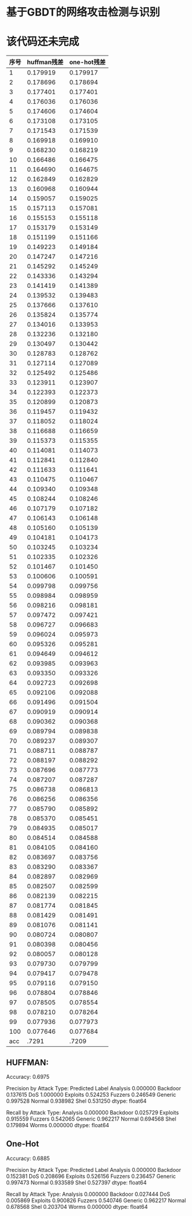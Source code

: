 # 基于GBDT的网络攻击检测与识别

# 该代码还未完成

| 序号 | huffman残差 | one-hot残差 |
| ---- | --------- | --------- |
| 1    | 0.179919  | 0.179917  |
| 2    | 0.178696  | 0.178694  |
| 3    | 0.177401  | 0.177401  |
| 4    | 0.176036  | 0.176036  |
| 5    | 0.174606  | 0.174604  |
| 6    | 0.173108  | 0.173105  |
| 7    | 0.171543  | 0.171539  |
| 8    | 0.169918  | 0.169910  |
| 9    | 0.168230  | 0.168219  |
| 10   | 0.166486  | 0.166475  |
| 11   | 0.164690  | 0.164675  |
| 12   | 0.162849  | 0.162829  |
| 13   | 0.160968  | 0.160944  |
| 14   | 0.159057  | 0.159025  |
| 15   | 0.157113  | 0.157081  |
| 16   | 0.155153  | 0.155118  |
| 17   | 0.153179  | 0.153149  |
| 18   | 0.151199  | 0.151166  |
| 19   | 0.149223  | 0.149184  |
| 20   | 0.147247  | 0.147216  |
| 21   | 0.145292  | 0.145249  |
| 22   | 0.143336  | 0.143294  |
| 23   | 0.141419  | 0.141389  |
| 24   | 0.139532  | 0.139483  |
| 25   | 0.137666  | 0.137610  |
| 26   | 0.135824  | 0.135774  |
| 27   | 0.134016  | 0.133953  |
| 28   | 0.132236  | 0.132180  |
| 29   | 0.130497  | 0.130442  |
| 30   | 0.128783  | 0.128762  |
| 31   | 0.127114  | 0.127089  |
| 32   | 0.125492  | 0.125486  |
| 33   | 0.123911  | 0.123907  |
| 34   | 0.122393  | 0.122373  |
| 35   | 0.120899  | 0.120873  |
| 36   | 0.119457  | 0.119432  |
| 37   | 0.118052  | 0.118024  |
| 38   | 0.116688  | 0.116659  |
| 39   | 0.115373  | 0.115355  |
| 40   | 0.114081  | 0.114073  |
| 41   | 0.112841  | 0.112840  |
| 42   | 0.111633  | 0.111641  |
| 43   | 0.110475  | 0.110467  |
| 44   | 0.109340  | 0.109348  |
| 45   | 0.108244  | 0.108246  |
| 46   | 0.107179  | 0.107182  |
| 47   | 0.106143  | 0.106148  |
| 48   | 0.105160  | 0.105139  |
| 49   | 0.104181  | 0.104173  |
| 50   | 0.103245  | 0.103234  |
| 51   | 0.102335  | 0.102326  |
| 52   | 0.101467  | 0.101450  |
| 53   | 0.100606  | 0.100591  |
| 54   | 0.099798  | 0.099756  |
| 55   | 0.098984  | 0.098959  |
| 56   | 0.098216  | 0.098181  |
| 57   | 0.097472  | 0.097421  |
| 58   | 0.096727  | 0.096683  |
| 59   | 0.096024  | 0.095973  |
| 60   | 0.095326  | 0.095281  |
| 61   | 0.094649  | 0.094612  |
| 62   | 0.093985  | 0.093963  |
| 63   | 0.093350  | 0.093326  |
| 64   | 0.092723  | 0.092698  |
| 65   | 0.092106  | 0.092088  |
| 66   | 0.091496  | 0.091504  |
| 67   | 0.090919  | 0.090914  |
| 68   | 0.090362  | 0.090368  |
| 69   | 0.089794  | 0.089838  |
| 70   | 0.089237  | 0.089307  |
| 71   | 0.088711  | 0.088787  |
| 72   | 0.088197  | 0.088292  |
| 73   | 0.087696  | 0.087773  |
| 74   | 0.087207  | 0.087287  |
| 75   | 0.086738  | 0.086813  |
| 76   | 0.086256  | 0.086356  |
| 77   | 0.085790  | 0.085892  |
| 78   | 0.085370  | 0.085451  |
| 79   | 0.084935  | 0.085017  |
| 80   | 0.084514  | 0.084588  |
| 81   | 0.084105  | 0.084160  |
| 82   | 0.083697  | 0.083756  |
| 83   | 0.083290  | 0.083367  |
| 84   | 0.082897  | 0.082969  |
| 85   | 0.082507  | 0.082599  |
| 86   | 0.082139  | 0.082215  |
| 87   | 0.081774  | 0.081845  |
| 88   | 0.081429  | 0.081491  |
| 89   | 0.081076  | 0.081141  |
| 90   | 0.080724  | 0.080807  |
| 91   | 0.080398  | 0.080456  |
| 92   | 0.080057  | 0.080128  |
| 93   | 0.079730  | 0.079799  |
| 94   | 0.079417  | 0.079478  |
| 95   | 0.079116  | 0.079150  |
| 96   | 0.078804  | 0.078846  |
| 97   | 0.078505  | 0.078554  |
| 98   | 0.078210  | 0.078264  |
| 99   | 0.077936  | 0.077973  |
| 100  | 0.077646  | 0.077684  |
| acc  | .7291  | .7209  |


## HUFFMAN:
Accuracy: 0.6975

Precision by Attack Type:
Predicted Label
Analysis    0.000000
Backdoor    0.137615
DoS         1.000000
Exploits    0.524253
Fuzzers     0.246549
Generic     0.997528
Normal      0.938982
Shel        0.531250
dtype: float64

Recall by Attack Type:
Analysis    0.000000
Backdoor    0.025729
Exploits    0.915559
Fuzzers     0.542065
Generic     0.962217
Normal      0.694568
Shel        0.179894
Worms       0.000000
dtype: float64

## One-Hot
Accuracy: 0.6885

Precision by Attack Type:
Predicted Label
Analysis    0.000000
Backdoor    0.152381
DoS         0.208696
Exploits    0.526156
Fuzzers     0.236457
Generic     0.997473
Normal      0.933589
Shel        0.527397
dtype: float64

Recall by Attack Type:
Analysis    0.000000
Backdoor    0.027444
DoS         0.005869
Exploits    0.900826
Fuzzers     0.540746
Generic     0.962217
Normal      0.678568
Shel        0.203704
Worms       0.000000
dtype: float64